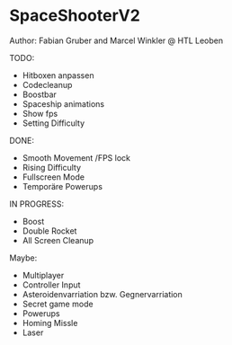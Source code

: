# SpaceShooterV2
Author: Fabian Gruber and Marcel Winkler @ HTL Leoben

TODO:
* Hitboxen anpassen
* Codecleanup
* Boostbar
* Spaceship animations
* Show fps
* Setting Difficulty

DONE:
* Smooth Movement /FPS lock	
* Rising Difficulty
* Fullscreen Mode
* Temporäre Powerups

IN PROGRESS:
* Boost
* Double Rocket
* All Screen Cleanup

Maybe:
* Multiplayer
* Controller Input
* Asteroidenvarriation bzw. Gegnervarriation
* Secret game mode
* Powerups
* Homing Missle
* Laser
